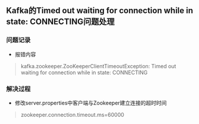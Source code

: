 ## **Kafka的Timed out waiting for connection while in state: CONNECTING问题处理**

### 问题记录

- 报错内容

> kafka.zookeeper.ZooKeeperClientTimeoutException: Timed out waiting for connection while in state: CONNECTING

### 解决过程

- 修改server.properties中客户端与Zookeeper建立连接的超时时间

> zookeeper.connection.timeout.ms=60000